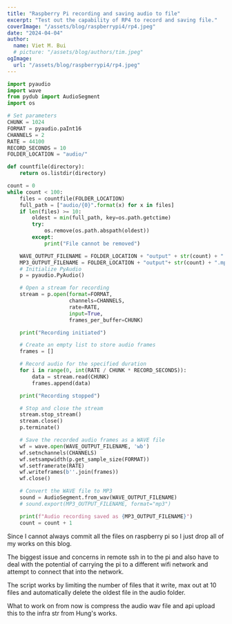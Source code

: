 ```yaml
---
title: "Raspberry Pi recording and saving audio to file"
excerpt: "Test out the capability of RP4 to record and saving file."
coverImage: "/assets/blog/raspberrypi4/rp4.jpeg"
date: "2024-04-04"
author:
  name: Viet M. Bui
  # picture: "/assets/blog/authors/tim.jpeg"
ogImage:
  url: "/assets/blog/raspberrypi4/rp4.jpeg"
---
```


```python
import pyaudio
import wave
from pydub import AudioSegment
import os

# Set parameters
CHUNK = 1024
FORMAT = pyaudio.paInt16
CHANNELS = 2
RATE = 44100
RECORD_SECONDS = 10
FOLDER_LOCATION = "audio/"

def countfile(directory):
    return os.listdir(directory)

count = 0
while count < 100:
    files = countfile(FOLDER_LOCATION)
    full_path = ["audio/{0}".format(x) for x in files]
    if len(files) >= 10:
        oldest = min(full_path, key=os.path.getctime)
        try:
            os.remove(os.path.abspath(oldest))
        except:
            print("File cannot be removed")

    WAVE_OUTPUT_FILENAME = FOLDER_LOCATION + "output" + str(count) + ".wav"
    MP3_OUTPUT_FILENAME = FOLDER_LOCATION + "output"+ str(count) + ".mp3"
    # Initialize PyAudio
    p = pyaudio.PyAudio()

    # Open a stream for recording
    stream = p.open(format=FORMAT,
                    channels=CHANNELS,
                    rate=RATE,
                    input=True,
                    frames_per_buffer=CHUNK)

    print("Recording initiated")

    # Create an empty list to store audio frames
    frames = []

    # Record audio for the specified duration
    for i in range(0, int(RATE / CHUNK * RECORD_SECONDS)):
        data = stream.read(CHUNK)
        frames.append(data)

    print("Recording stopped")

    # Stop and close the stream
    stream.stop_stream()
    stream.close()
    p.terminate()

    # Save the recorded audio frames as a WAVE file
    wf = wave.open(WAVE_OUTPUT_FILENAME, 'wb')
    wf.setnchannels(CHANNELS)
    wf.setsampwidth(p.get_sample_size(FORMAT))
    wf.setframerate(RATE)
    wf.writeframes(b''.join(frames))
    wf.close()

    # Convert the WAVE file to MP3
    sound = AudioSegment.from_wav(WAVE_OUTPUT_FILENAME)
    # sound.export(MP3_OUTPUT_FILENAME, format="mp3")

    print(f"Audio recording saved as {MP3_OUTPUT_FILENAME}")
    count = count + 1
```

Since I cannot always commit all the files on raspberry pi so I just drop all of my works on this blog.

The biggest issue and concerns in remote ssh in to the pi and also have to deal with the potential of carrying the pi to a different wifi network and attempt to connect that into the network.

The script works by limiting the number of files that it write, max out at 10 files and automatically delete the oldest file in the audio folder.

What to work on from now is compress the audio wav file and api upload this to the infra str from Hung's works.
